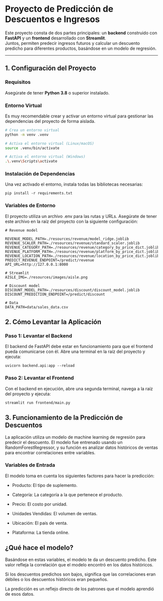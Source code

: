 # Proyecto de Predicción de Descuentos e Ingresos

Este proyecto consta de dos partes principales: un **backend** construido con **FastAPI** y un **frontend** desarrollado con **Streamlit**.  
Juntos, permiten predecir ingresos futuros y calcular un descuento predicho para diferentes productos, basándose en un modelo de regresión.

---

## 1. Configuración del Proyecto

### Requisitos

Asegúrate de tener **Python 3.8** o superior instalado.

### Entorno Virtual

Es muy recomendable crear y activar un entorno virtual para gestionar las dependencias del proyecto de forma aislada.

```bash
# Crea un entorno virtual
python -m venv .venv

# Activa el entorno virtual (Linux/macOS)
source .venv/bin/activate

# Activa el entorno virtual (Windows)
.\.venv\Scripts\activate
```

### Instalación de Dependencias

Una vez activado el entorno, instala todas las bibliotecas necesarias:

```
pip install -r requirements.txt
```

### Variables de Entorno

El proyecto utiliza un archivo .env para las rutas y URLs.
Asegúrate de tener este archivo en la raíz del proyecto con la siguiente configuración:

```
# Revenue model

REVENUE_MODEL_PATH=./resources/revenue/model_ridge.joblib
REVENUE_SCALER_PATH=./resources/revenue/standard_scaler.joblib
REVENUE_CATEGORY_PATH=./resources/revenue/category_by_price_dict.joblib
REVENUE_PLATFORM_PATH=./resources/revenue/platform_by_price_dict.joblib
REVENUE_LOCATION_PATH=./resources/revenue/location_by_price_dict.joblib
PREDICT_REVENUE_ENDPOINT=/predict/revenue
API_URL=http://127.0.0.1:8000

# Streamlit
AISLE_IMG=./resources/images/aisle.png

# Discount model
DISCOUNT_MODEL_PATH=./resources/discount/discount_model.joblib
DISCOUNT_PREDICTION_ENDPOINT=/predict/discount

# Data
DATA_PATH=data/sales_data.csv
```

## 2. Cómo Levantar la Aplicación

### Paso 1: Levantar el Backend

El backend de FastAPI debe estar en funcionamiento para que el frontend pueda comunicarse con él.
Abre una terminal en la raíz del proyecto y ejecuta:

```
uvicorn backend.api:app --reload
```

### Paso 2: Levantar el Frontend

Con el backend en ejecución, abre una segunda terminal, navega a la raíz del proyecto y ejecuta:

```
streamlit run frontend/main.py
```

## 3. Funcionamiento de la Predicción de Descuentos

La aplicación utiliza un modelo de machine learning de regresión para predecir el descuento.
El modelo fue entrenado usando un RandomForestRegressor, y su función es analizar datos históricos de ventas para encontrar correlaciones entre variables.

### Variables de Entrada

El modelo toma en cuenta los siguientes factores para hacer la predicción:

- Producto: El tipo de suplemento.

- Categoría: La categoría a la que pertenece el producto.

- Precio: El costo por unidad.

- Unidades Vendidas: El volumen de ventas.

- Ubicación: El país de venta.

- Plataforma: La tienda online.

## ¿Qué hace el modelo?

Basándose en estas variables, el modelo te da un descuento predicho.
Este valor refleja la correlación que el modelo encontró en los datos históricos.

Si los descuentos predichos son bajos, significa que las correlaciones eran débiles o los descuentos históricos eran pequeños.

La predicción es un reflejo directo de los patrones que el modelo aprendió de esos datos.
